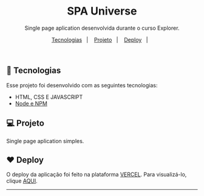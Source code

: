 <h1 align="center"> SPA Universe </h1>

<p align="center">
Single page aplication desenvolvida durante o curso Explorer.
</p>

<p align="center">
  <a href="#-tecnologias">Tecnologias</a>&nbsp;&nbsp;&nbsp;|&nbsp;&nbsp;&nbsp;
  <a href="#-projeto">Projeto</a>&nbsp;&nbsp;&nbsp;|&nbsp;&nbsp;&nbsp;
    <a href="#-deploy">Deploy</a>&nbsp;&nbsp;&nbsp;|&nbsp;&nbsp;&nbsp;
</p>

<br>

## 🚀 Tecnologias

Esse projeto foi desenvolvido com as seguintes tecnologias:

- HTML, CSS E JAVASCRIPT
- [Node e NPM](https://nodejs.org/)

## 💻 Projeto

Single page aplication simples.

## ❤ Deploy

O deploy da aplicação foi feito na plataforma [VERCEL](https://www.vercel.com/). Para visualizá-lo, clique [AQUI](https://spa-universe-omega.vercel.app).

---
